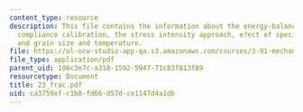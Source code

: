 ```yaml
---
content_type: resource
description: This file contains the information about the energy-balance approach,
  compliance calibration, the stress intensity approach, e?ect of specimen geometry,
  and grain size and temperature.
file: https://ol-ocw-studio-app-qa.s3.amazonaws.com/courses/3-91-mechanical-behavior-of-plastics-spring-2007/ca3759efc1b8fd66d57dce1147d4a1db_23_frac.pdf
file_type: application/pdf
parent_uid: 106c3e7c-a318-1592-5947-71c83f813f89
resourcetype: Document
title: 23_frac.pdf
uid: ca3759ef-c1b8-fd66-d57d-ce1147d4a1db
---
```


